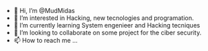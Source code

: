 - 👋 Hi, I’m @MudMidas
- 👀 I’m interested in Hacking, new tecnologies and programation.
- 🌱 I’m currently learning System engenieer and Hacking tecniques 
- 💞️ I’m looking to collaborate on some project for the ciber security.
- 📫 How to reach me ...

<!---
MudMidas/MudMidas is a ✨ special ✨ repository because its `README.md` (this file) appears on your GitHub profile.
You can click the Preview link to take a look at your changes.
--->
